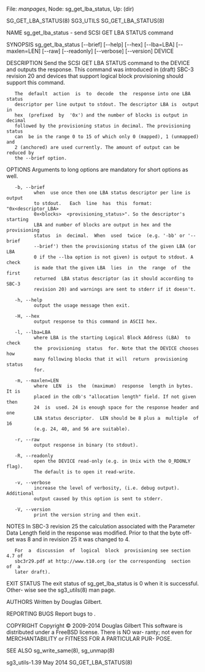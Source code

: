 File: *manpages*,  Node: sg_get_lba_status,  Up: (dir)

SG_GET_LBA_STATUS(8)               SG3_UTILS              SG_GET_LBA_STATUS(8)



NAME
       sg_get_lba_status - send SCSI GET LBA STATUS command

SYNOPSIS
       sg_get_lba_status [--brief] [--help] [--hex] [--lba=LBA] [--maxlen=LEN]
       [--raw] [--readonly] [--verbose] [--version] DEVICE

DESCRIPTION
       Send the SCSI GET LBA STATUS command to  the  DEVICE  and  outputs  the
       response.  This command was introduced in (draft) SBC-3 revision 20 and
       devices that support logical block  provisioning  should  support  this
       command.

       The  default  action  is  to  decode  the  response into one LBA status
       descriptor per line output to stdout. The descriptor LBA is  output  in
       hex  (prefixed  by  '0x') and the number of blocks is output in decimal
       followed by the provisioning status in decimal. The provisioning status
       can  be in the range 0 to 15 of which only 0 (mapped), 1 (unmapped) and
       2 (anchored) are used currently. The amount of output can be reduced by
       the --brief option.

OPTIONS
       Arguments to long options are mandatory for short options as well.

       -b, --brief
              when  use once then one LBA status descriptor per line is output
              to stdout.   Each  line  has  this  format:  "0x<descriptor_LBA>
              0x<blocks>  <provisioning_status>". So the descriptor's starting
              LBA and number of blocks are output in hex and the  provisioning
              status  in  decimal.  When  used  twice  (e.g. '-bb' or '--brief
              --brief') then the provisioning status of the given LBA (or  LBA
              0 if the --lba option is not given) is output to stdout. A check
              is made that the given LBA  lies  in  the  range  of  the  first
              returned  LBA status descriptor (as it should according to SBC-3
              revision 20) and warnings are sent to stderr if it doesn't.

       -h, --help
              output the usage message then exit.

       -H, --hex
              output response to this command in ASCII hex.

       -l, --lba=LBA
              where LBA is the starting Logical Block Address (LBA)  to  check
              the  provisioning  status  for. Note that the DEVICE chooses how
              many following blocks that it will  return  provisioning  status
              for.

       -m, --maxlen=LEN
              where  LEN  is  the  (maximum)  response  length in bytes. It is
              placed in the cdb's "allocation length" field. If not given then
              24  is  used. 24 is enough space for the response header and one
              LBA status descriptor.  LEN should be 8 plus a  multiple  of  16
              (e.g. 24, 40, and 56 are suitable).

       -r, --raw
              output response in binary (to stdout).

       -R, --readonly
              open the DEVICE read-only (e.g. in Unix with the O_RDONLY flag).
              The default is to open it read-write.

       -v, --verbose
              increase the level of verbosity, (i.e. debug output). Additional
              output caused by this option is sent to stderr.

       -V, --version
              print the version string and then exit.

NOTES
       In SBC-3 revision 25 the calculation associated with the Parameter Data
       Length field in the response was modified. Prior to that the byte  off-
       set was 8 and in revision 25 it was changed to 4.

       For  a  discussion  of  logical  block  provisioning see section 4.7 of
       sbc3r29.pdf at http://www.t10.org (or the corresponding  section  of  a
       later draft).

EXIT STATUS
       The exit status of sg_get_lba_status is 0 when it is successful. Other-
       wise see the sg3_utils(8) man page.

AUTHORS
       Written by Douglas Gilbert.

REPORTING BUGS
       Report bugs to <dgilbert at interlog dot com>.

COPYRIGHT
       Copyright © 2009-2014 Douglas Gilbert
       This software is distributed under a FreeBSD license. There is NO  war-
       ranty;  not  even  for MERCHANTABILITY or FITNESS FOR A PARTICULAR PUR-
       POSE.

SEE ALSO
       sg_write_same(8), sg_unmap(8)



sg3_utils-1.39                     May 2014               SG_GET_LBA_STATUS(8)
